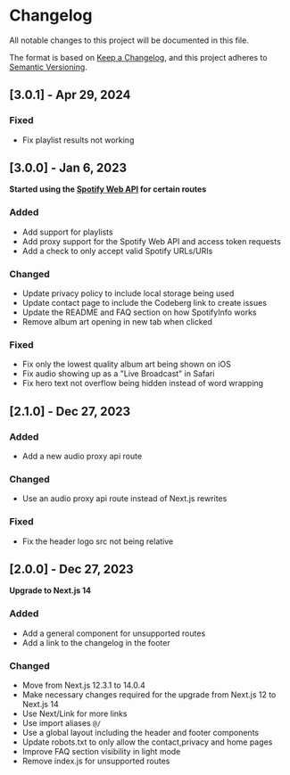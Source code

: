 # Changelog

All notable changes to this project will be documented in this file.

The format is based on [Keep a Changelog](https://keepachangelog.com/en/1.0.0/),
and this project adheres to [Semantic Versioning](https://semver.org/spec/v2.0.0.html).

## [3.0.1] - Apr 29, 2024

### Fixed

- Fix playlist results not working

## [3.0.0] - Jan 6, 2023

**Started using the [Spotify Web API](https://developer.spotify.com/documentation/web-api) for certain routes**

### Added

- Add support for playlists
- Add proxy support for the Spotify Web API and access token requests
- Add a check to only accept valid Spotify URLs/URIs

### Changed

- Update privacy policy to include local storage being used
- Update contact page to include the Codeberg link to create issues
- Update the README and FAQ section on how SpotifyInfo works
- Remove album art opening in new tab when clicked

### Fixed

- Fix only the lowest quality album art being shown on iOS
- Fix audio showing up as a "Live Broadcast" in Safari
- Fix hero text not overflow being hidden instead of word wrapping

## [2.1.0] - Dec 27, 2023

### Added

- Add a new audio proxy api route

### Changed

- Use an audio proxy api route instead of Next.js rewrites

### Fixed

- Fix the header logo src not being relative

## [2.0.0] - Dec 27, 2023

**Upgrade to Next.js 14**

### Added

- Add a general component for unsupported routes
- Add a link to the changelog in the footer

### Changed

- Move from Next.js 12.3.1 to 14.0.4
- Make necessary changes required for the upgrade from Next.js 12 to Next.js 14
- Use Next/Link for more links
- Use import aliases `@/`
- Use a global layout including the header and footer components
- Update robots.txt to only allow the contact,privacy and home pages
- Improve FAQ section visibility in light mode
- Remove index.js for unsupported routes
